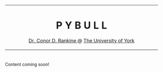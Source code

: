 <table align="center">
<tr><td align="center" width="10000">

# <strong> P Y B U L L </strong>

<p>
    <a href="https://linkedin.com/in/conorrankine">Dr. Conor D. Rankine </a> @ <a href="https://york.ac.uk">The University of York </a>
</p>

</td></tr></table>

#

Content coming soon!
